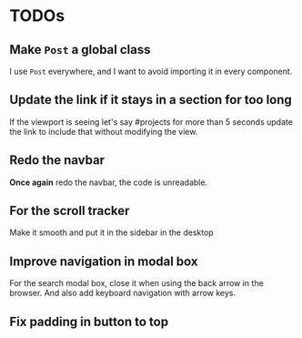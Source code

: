 # TODOs

## Make `Post` a global class

I use `Post` everywhere, and I want to avoid importing it in every component.

## Update the link if it stays in a section for too long

If the viewport is seeing let's say #projects for more than 5 seconds update the
link to include that without modifying the view.

## Redo the navbar

**Once again** redo the navbar, the code is unreadable.

## For the scroll tracker

Make it smooth and put it in the sidebar in the desktop

## Improve navigation in modal box

For the search modal box, close it when using the back arrow in the browser. And
also add keyboard navigation with arrow keys.

## Fix padding in button to top

